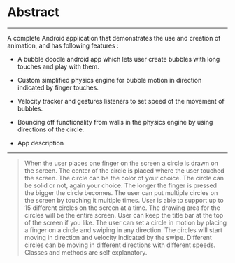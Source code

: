 # Abstract
---

A complete Android application that demonstrates the use and creation of animation, and has following features : 
*	A bubble doodle android app which lets user create bubbles with long touches and play with them. 
*	Custom simplified physics engine for bubble motion in direction indicated by finger touches.
*	Velocity tracker and gestures listeners to set speed of the movement of bubbles.
*	Bouncing off functionality from walls in the physics engine by using directions of the circle. 



* App description
---

> When the user places one finger on the screen a circle is drawn on the screen. The center of the circle is placed where the user touched the screen. The circle can be the color of your choice. The circle can be solid or not, again your choice. The longer the finger is pressed the bigger the circle becomes. The user can put multiple circles on the screen by touching it multiple times. User is able to support up to 15 different circles on the screen at a time. The drawing area for the circles will be the entire screen. User can keep the title bar at the top of the screen if you like. The user can set a circle in motion by placing a finger on a circle and swiping in any direction. The circles will start moving in direction and velocity indicated by the swipe. Different circles can be moving in different directions with different speeds. Classes and methods are self explanatory.
